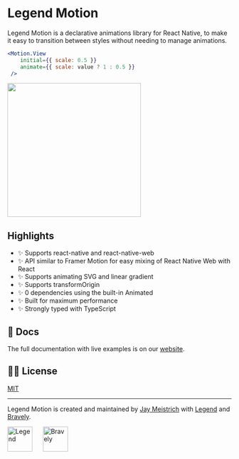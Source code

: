 # Legend Motion

Legend Motion is a declarative animations library for React Native, to make it easy to transition between styles without needing to manage animations.

```jsx
<Motion.View
    initial={{ scale: 0.5 }}
    animate={{ scale: value ? 1 : 0.5 }}
 />
```

<a href="https://www.youtube.com/watch?v=cV8whnjLFFU"><img src="https://www.legendapp.com/img/legend-motion-video.png" width="300" /></a>


## Highlights

- ✨ Supports react-native and react-native-web
- ✨ API similar to Framer Motion for easy mixing of React Native Web with React
- ✨ Supports animating SVG and linear gradient
- ✨ Supports transformOrigin
- ✨ 0 dependencies using the built-in Animated
- ✨ Built for maximum performance
- ✨ Strongly typed with TypeScript

## 📖 Docs

The full documentation with live examples is on our [website](https://www.legendapp.com/dev/motion).

## 👩‍⚖️ License

[MIT](LICENSE)

---

Legend Motion is created and maintained by [Jay Meistrich](https://github.com/jmeistrich) with [Legend](https://www.legendapp.com) and [Bravely](https://www.bravely.io).

<p>
    <a href="https://www.legendapp.com"><img src="https://www.legendapp.com/img/LogoTextOnWhite.png" height="56" alt="Legend" /></a>
    <span>&nbsp;&nbsp;&nbsp;&nbsp;</span>
    <a href="https://www.bravely.io"><img src="https://www.legendapp.com/img/bravely-logo.png" height="56" alt="Bravely" /></a>
</p>
